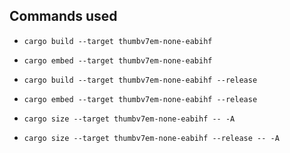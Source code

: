 ## Commands used

- `cargo build --target thumbv7em-none-eabihf`
- `cargo embed --target thumbv7em-none-eabihf`

- `cargo build --target thumbv7em-none-eabihf --release`
- `cargo embed --target thumbv7em-none-eabihf --release`

- `cargo size --target thumbv7em-none-eabihf -- -A`
- `cargo size --target thumbv7em-none-eabihf --release -- -A`
